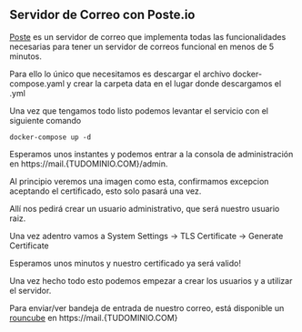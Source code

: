 ## Servidor de Correo con Poste.io

[Poste](https://poste.io/) es un servidor de correo que implementa todas las funcionalidades necesarias para tener un servidor de correos funcional en menos de 5 minutos.

Para ello lo único que necesitamos es descargar el archivo docker-compose.yaml y crear la carpeta data en el lugar donde descargamos el .yml

Una vez que tengamos todo listo podemos levantar el servicio con el siguiente comando

    docker-compose up -d

Esperamos unos instantes y podemos entrar a la consola de administración en https://mail.{TUDOMINIO.COM}/admin.

Al principio veremos una imagen como esta, confirmamos excepcion aceptando el certificado, esto solo pasará una vez.

Allí nos pedirá crear un usuario administrativo, que será nuestro usuario raiz.

Una vez adentro vamos a System Settings -> TLS Certificate -> Generate Certificate

Esperamos unos minutos y nuestro certificado ya será valido!

Una vez hecho todo esto podemos empezar a crear los usuarios y a utilizar el servidor.

Para enviar/ver bandeja de entrada de nuestro correo, está disponible un [rouncube](https://roundcube.net/) en https://mail.{TUDOMINIO.COM}
